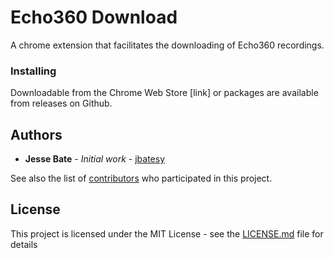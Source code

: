 # Echo360 Download

A chrome extension that facilitates the downloading of Echo360 recordings.

### Installing

Downloadable from the Chrome Web Store [link] or packages are available from releases on Github.

## Authors

* **Jesse Bate** - *Initial work* - [jbatesy](https://github.com/jbatesy)

See also the list of [contributors](https://github.com/jbatesy/Echo360Download/contributors) who participated in this project.

## License

This project is licensed under the MIT License - see the [LICENSE.md](https://github.com/jbatesy/Echo360Download/blob/master/LICENCE.md) file for details

